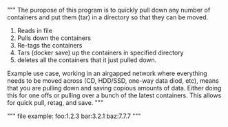 """
The puropose of this program is to quickly pull down any number of containers and put them (tar) in a directory so that they can be moved.
1. Reads in file
2. Pulls down the containers
3. Re-tags the containers
4. Tars (docker save) up the containers in specified directory
5. deletes all the containers that it just pulled down.

Example use case, working in an airgapped network where everything needs to be moved across (CD, HDD/SSD, one-way data diod, etc), means that you are pulling down and 
saving copious amounts of data. Either doing this for one offs or pulling over a bunch of the latest containers. This allows for quick pull, retag, and save.
"""

"""
file example:
foo:1.2.3
bar:3.2.1
baz:7.7.7
"""
